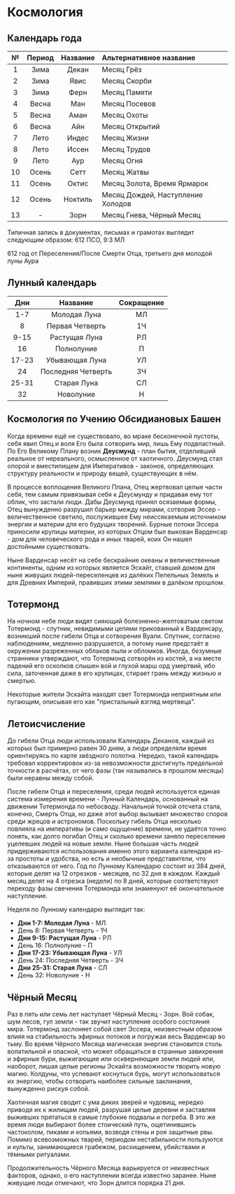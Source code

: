 # Космология
## Календарь года

|  №  | Период | Название | Альтернативное название           |
| :-: | :----: | :------: | :-------------------------------- |
|  1  |  Зима  |  Декан   | Месяц Грёз                        |
|  2  |  Зима  |   Явис   | Месяц Скорби                      |
|  3  |  Зима  |   Ферн   | Месяц Памяти                      |
|  4  | Весна  |   Ман    | Месяц Посевов                     |
|  5  | Весна  |   Аман   | Месяц Охоты                       |
|  6  | Весна  |   Айн    | Месяц Открытий                    |
|  7  |  Лето  |  Индес   | Месяц Жизни                       |
|  8  |  Лето  |  Иссен   | Месяц Трудов                      |
|  9  |  Лето  |   Аур    | Месяц Огня                        |
| 10  | Осень  |   Сетт   | Месяц Жатвы                       |
| 11  | Осень  |  Октис   | Месяц Золота, Время Ярмарок       |
| 12  | Осень  | Ноктиль  | Месяц Дождей, Наступление Холодов |
| 13  |   -    |   Зорн   | Месяц Гнева, Чёрный Месяц         |

Типичная запись в документах, письмах и грамотах выглядит следующим образом:
612 ПСО, 9:3 МЛ

612 год от Переселения/После Смерти Отца, третьего дня молодой луны Аура

## Лунный календарь

|  Дни  |      Название      | Сокращение |
| :---: | :----------------: | :--------: |
|  1-7  |    Молодая Луна    |     МЛ     |
|   8   |  Первая Четверть   |     1Ч     |
| 9-15  |   Растущая Луна    |     РЛ     |
|  16   |     Полнолуние     |     П      |
| 17-23 |   Убывающая Луна   |     УЛ     |
|  24   | Последняя Четверть |     3Ч     |
| 25-31 |    Старая Луна     |     СЛ     |
|  32   |     Новолуние      |     Н      |

## Космология по Учению Обсидиановых Башен

Когда времени ещё не существовало, во мраке бесконечной пустоты, себя явил Отец и воля Его была сотворить мир, лишь Ему подвластный. По Его Великому Плану возник **Деусмунд** - план бытия, отделивший реальное от нереального, осмысленное от хаотичного. Деусмунд стал опорой и вместилищем для Императивов - законов, определяющих структуру реальности и природу вещей, существующих в нём.

В процессе воплощения Великого Плана, Отец жертвовал целые части себя, тем самым привязывая себя к Деусмунду и придавая ему тот облик, что застали люди. Дабы Деусмунд принял осязаемые формы, Отец вынужденно разрушил барьер между мирами, сотворив Эссер - величественное светило, послужившее Ему неиссякаемым источником энергии и материи для его будущих творений. Бурные потоки Эссера приносили крупицы материи, из которых Отцом был выкован Варденсар - дом для человеческого рода и иных тварей, коих Он нашел достойными существовать.

Ныне Варденсар несёт на себе бескрайние океаны и величественные континенты, одним из которых является Эскайт, ставший домом для ныне живущих людей-переселенцев из далёких Пепельных Земель и для Древних Империй, правивших этими землями в далёком прошлом.

## Тотермонд

На ночном небе люди видят сияющий болезненно-желтоватым светом Тотермонд - спутник, невидимыми цепями прикованный к Варденсару, возникший после гибели Отца и сотворения Вуали. Спутник, согласно наблюдениям, медленно разрушается, а потому ныне предстаёт в окружении разреженных облаков пыли и обломков. Иногда, безумные странники утверждают, что Тотермонд сотворён из костей, а на месте падений его осколков слышен вой и глухой марш орд умертвий, ибо сила, заточенная даже в его крупицах, стирает грань между жизнью и смертью.

Некоторые жители Эскайта находят свет Тотермонда неприятным или пугающим, описывая его как "пристальный взгляд мертвеца".

## Летоисчисление

До гибели Отца люди использовали Календарь Деканов, каждый из которых был примерно равен 30 дням, а люди определяли время ориентируясь по карте звёздного полотна. Нередко, такой календарь требовал корректировок из-за невозможности достигнуть предельной точности в расчётах, от чего фазы (так назывались в прошлом месяцы) были неравны между собой.

После гибели Отца и переселения, среди людей используется единая система измерения времени - Лунный Календарь, основанный на движении Тотермонда по небосводу. Начальной точкой отсчета стала, конечно, Смерть Отца, но даже этот выбор вызывает множество споров среди жрецов и астрономов. Поскольку гибель Отца несколько повлияла на императивы (и само ощущение) времени, не удаётся точно понять, как долго погибал Отец и сколько времени заняло переселение уцелевших людей на новые земли.
Ныне большая часть людей придерживаются использования именно этого варианта календаря из-за простоты и удобства, но есть и необычные представители, что отказываются от него. Год по Лунному Календарю состоит из 384 дней, которые делят на 12 отрезков - месяцев, по 32 дня в каждом. Каждый месяц делят на 4 отрезка (недели) по 8 дней, которые соответствуют переходу фазы свечения Тотермонда или знаменуют её окончательное наступление.

Неделя по Лунному календарю выглядит так:

- **Дни 1-7: Молодая Луна** - МЛ
- День 8: Первая Четверть - 1Ч
- **Дни 9-15: Растущая Луна** - РЛ
- День 16: Полнолуние - П
- **Дни 17-23: Убывающая Луна** - УЛ
- День 24: Последняя Четверть - 3Ч
- **Дни 25-31: Старая Луна** - СЛ
- День 32: Новолуние - Н

## Чёрный Месяц

Раз в пять или семь лет наступает Чёрный Месяц - Зорн. Вой собак, шум лесов, гул земли - так звучит наступление особого состояния мира. Тотермонд заслоняет собой свет Эссера, неизвестным образом влияя на стабильность эфирных потоков и погружая весь Варденсар во тьму. Во время Чёрного Месяца магическая энергия становится столь волатильной и опасной, что может обращаться в странные завихрения и эфирные бури, выжигающие или оскверняющие земли людей или, наоборот, лишая целые регионы Эскайта возможности творить новую магию. Колдуны, что успевают коснуться бурь, могут использоваться их энергию, чтобы сотворить наиболее сильные заклинания, вынужденно рискуя собой.

Хаотичная магия сводит с ума диких зверей и чудовищ, нередко приводя их к жилищам людей, разрушая целые деревни и заставляя выживших прятаться в самые глубокие подвалы и погреба. В это же время люди выбирают более стоический путь, ощетинившись частоколом, пиками и копьями, возводя стены и роя защитные рвы. Помимо всевозможных тварей, периодом нестабильности пользуются и культы, занимающиеся грабежом, расхищением, убийствами и тёмными ритуалами.

Продолжительность Чёрного Месяца варьируется от неизвестных факторов, однако, о его наступлении всегда известно заранее. Ныне живущие люди отмечают, что Зорн длится порядка 21 дня.


